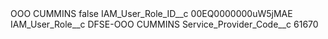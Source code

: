 <?xml version="1.0" encoding="UTF-8"?>
<CustomMetadata xmlns="http://soap.sforce.com/2006/04/metadata" xmlns:xsi="http://www.w3.org/2001/XMLSchema-instance" xmlns:xsd="http://www.w3.org/2001/XMLSchema">
    <label>OOO CUMMINS</label>
    <protected>false</protected>
    <values>
        <field>IAM_User_Role_ID__c</field>
        <value xsi:type="xsd:string">00EQ0000000uW5jMAE</value>
    </values>
    <values>
        <field>IAM_User_Role__c</field>
        <value xsi:type="xsd:string">DFSE-OOO CUMMINS</value>
    </values>
    <values>
        <field>Service_Provider_Code__c</field>
        <value xsi:type="xsd:string">61670</value>
    </values>
</CustomMetadata>
